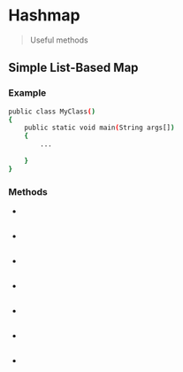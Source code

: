 # Hashmap
> Useful methods

## Simple List-Based Map
### Example

```sh
public class MyClass()
{
    public static void main(String args[])
    {
        ...
        
    }
}
```

### Methods

- 
```sh
```
-
 ```sh
```
- 
 ```sh
```
- 
 ```sh
```
- 
 ```sh
```
- 
 ```sh
```
- 
 ```sh
```
